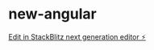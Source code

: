 # new-angular

[Edit in StackBlitz next generation editor ⚡️](https://stackblitz.com/~/github.com/luisferreira1988/new-angular)